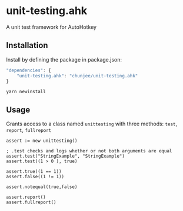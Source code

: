unit-testing.ahk
===========

A unit test framework for AutoHotkey

## Installation

Install by defining the package in package.json:

```javascript
"dependencies": {
	"unit-testing.ahk": "chunjee/unit-testing.ahk"
}
```

```shell
yarn newinstall
```

## Usage

Grants access to a class named `unittesting` with three methods: `test`, `report`, `fullreport`

```autohotkey
assert := new unittesting()

; .test checks and logs whether or not both arguments are equal
assert.test("StringExample", "StringExample")
assert.test((1 > 0 ), true)

assert.true((1 == 1))
assert.false((1 != 1))

assert.notequal(true,false)

assert.report()
assert.fullreport()
```
